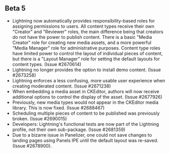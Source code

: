 ## Beta 5
* Lightning now automatically provides responsibility-based roles for
  assigning permissions to users. All content types receive their own
  "Creator" and "Reviewer" roles, the main difference being that creators
  do not have the power to publish content. There is a basic "Media Creator"
  role for creating new media assets, and a more powerful "Media Manager"
  role for administrative purposes. Content type roles have limited power
  to control the layout of individual pieces of content, but there is
  a "Layout Manager" role for setting the default layouts for content types.
  (Issue #2670614)
* Lightning no longer provides the option to install demo content.
  (Issue #2673258)
* Lightning enforces a less confusing, more usable user experience when
  creating moderated content. (Issue #2671238)
* When embedding a media asset in CKEditor, authors will now receive additional
  options to control the display of the asset. (Issue #2677926)
* Previously, new media types would not appear in the CKEditor media library.
  This is now fixed. (Issue #2688467)
* Scheduling multiple pieces of content to be published was previously broken.
  (Issue #2690015)
* Developers: Lightning's functional tests are now part of the Lightning
  profile, not their own sub-package. (Issue #2681359)
* Due to a bizarre issue in Panelizer, one could not save changes to landing
  pages using Panels IPE until the default layout was re-saved.
  (Issue #2678900).
